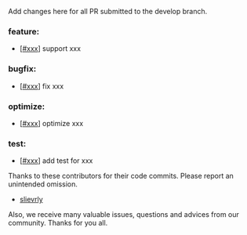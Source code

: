 Add changes here for all PR submitted to the develop branch.

<!-- Please add the `changes` to the following location(feature/bugfix/optimize/test) based on the type of PR -->

### feature:
- [[#xxx](https://github.com/seata/seata/pull/xxx)] support xxx

### bugfix:
- [[#xxx](https://github.com/seata/seata/pull/xxx)] fix xxx

### optimize:
- [[#xxx](https://github.com/seata/seata/pull/xxx)] optimize xxx

### test:
- [[#xxx](https://github.com/seata/seata/pull/xxx)] add test for xxx

Thanks to these contributors for their code commits. Please report an unintended omission.

<!-- Please make sure your Github ID is in the list below -->
- [slievrly](https://github.com/slievrly)

Also, we receive many valuable issues, questions and advices from our community. Thanks for you all.
